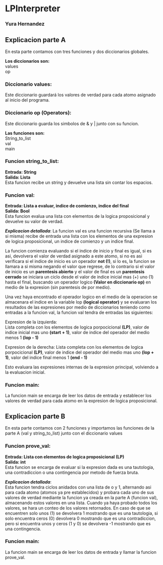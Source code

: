 # LPInterpreter

### Yura Hernandez

## Explicacion parte A
En esta parte contamos con tres funciones y dos diccionarios globales.

**Los diccionarios son:**  
values  
op  

### Diccionario values:
Este diccionario guardará los valores de verdad para cada atomo asignado al inicio del programa.  

### Diccionario op (Operators):
Este diccionario guarda los simbolos de & y | junto con su funcion.  

**Las funciones son:**  
String_to_list   
val  
main  


### Funcion string_to_list:
**Entrada: String**  
**Salida: Lista**  
Esta funcion recibe un string y devuelve una lista sin contar los espacios.  
  
  
### Funcion val:  
**Entrada: Lista a evaluar, indice de comienzo, indice del final**  
**Salida: Bool**  
Esta funcion evalua una lista con elementos de la logica proposicional y devuelve su valor de verdad.

**_Explicacion detallada_**:
La funcion val es una funcion recursiva (Se llama a si misma) recibe de entrada una lista con los elementos de una expresion de logica proposicional, un indice de comienzo y un indice final. 

La funcion comienza evaluando si el indice de inicio y final es igual, si es asi, devolvera el valor de verdad asignado a este atomo, si no es asi verificara si  el indice de inicio es un operador __not (!)__, si lo es, la funcion se llamara a si misma negando el valor que regrese, de lo contrario si el valor de inicio es un __parentesis abierto__ y el valor de final es un __parentesis cerrado__ se iniciara un ciclo desde el valor de indice inicial mas (+) uno (1) hasta el final, buscando un operador logico __(Valor en diccionario op)__ en medio de la expresion (sin parentesis de por medio). 

Una vez haya encontrado el operador logico en el medio de la operacion se almacenara el indice en la variable lop **(logical operator)** y se evaluaran los resultados de las expresiones por medio de diccionarios teniendo como entradas a la funcion val, la funcion val tendra de entradas las siguientes:  

Expresion de la izquierda:  
Lista completa con los elementos de logica porpocicional **(LP)**, valor de indice inicial mas uno **(start + 1)**, valor de indice del operador del medio menos 1 **(lop - 1)**

Expresion de la derecha:
Lista completa con los elementos de logica porpocicional **(LP)**, valor de indice del operador del medio mas uno **(lop + 1)**, valor del indice final menos 1 **(end - 1)**  

Esto evaluara las expresiones internas de la expresion principal, volviendo a la evaluacion inicial.

### Funcion main:
La funcion main se encarga de leer los datos de entrada y establecer los valores de verdad para cada atomo en la expresion de logica proposicional.  

## Explicacion parte B
En esta parte contamos con 2 funciones y importamos las funciones de la parte A (val y string_to_list) junto con el diccionario values  

### Funcion prove_val: 
**Entrada: Lista con elementos de logica proposicional (LP)**  
**Salida: int**  
Esta funcion se encarga de evaluar si la expresion dada es una tautologia, una contradiccion o una contingencia por metodo de fuerza bruta.

**_Explicacion detallada_**:  
Esta funcion tendra ciclos anidados con una lista de o y 1, alternando asi para cada atomo (atomos ya pre establecidos) y probara cada uno de sus valores de verdad mediante la funcion ya creada en la parte A (funcion val), almacenando estos valores en una lista. Cuando ya haya probado todos los valores, se hara un conteo de los valores retornados. En caso de que se encuentren solo unos (1) se devolvera 1 mostrando que es una tautologia, si solo encuentra ceros (0) devolvera 0 mostrando que es una contradiccion, pero si encuentra unos y ceros (1 y 0) se devolvera -1 mostrando que es una contingencia.


### Funcion main:
La funcion main se encarga de leer los datos de entrada y llamar la funcion prove_val.